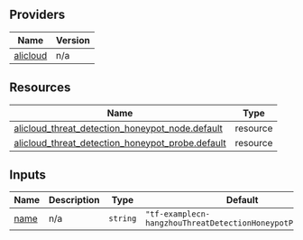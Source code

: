<!-- BEGIN_TF_DOCS -->
## Providers

| Name | Version |
|------|---------|
| <a name="provider_alicloud"></a> [alicloud](#provider\_alicloud) | n/a |

## Resources

| Name | Type |
|------|------|
| [alicloud_threat_detection_honeypot_node.default](https://registry.terraform.io/providers/hashicorp/alicloud/latest/docs/resources/threat_detection_honeypot_node) | resource |
| [alicloud_threat_detection_honeypot_probe.default](https://registry.terraform.io/providers/hashicorp/alicloud/latest/docs/resources/threat_detection_honeypot_probe) | resource |

## Inputs

| Name | Description | Type | Default | Required |
|------|-------------|------|---------|:--------:|
| <a name="input_name"></a> [name](#input\_name) | n/a | `string` | `"tf-examplecn-hangzhouThreatDetectionHoneypotProbe75239"` | no |
<!-- END_TF_DOCS -->    